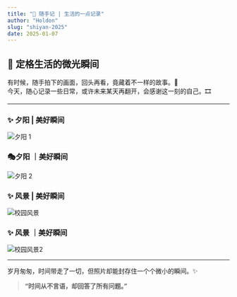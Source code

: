 ```yaml
---
title: "🌿 随手记 | 生活的一点记录"
author: "Holdon"
slug: "shiyan-2025"
date: 2025-01-07
---
```

## 📸 **定格生活的微光瞬间**  

有时候，随手拍下的画面，回头再看，竟藏着不一样的故事。📖  
今天，随心记录一些日常，或许未来某天再翻开，会感谢这一刻的自己。🎞️  

---

### ✨ 夕阳 | 美好瞬间
![夕阳 1](https://www.helloimg.com/i/2025/03/21/67dcbb8e0b078.jpg)

### 🎭夕阳 ｜美好瞬间
![夕阳 2](https://www.helloimg.com/i/2025/03/21/67dcbbeb05a5e.jpg)


### ✨ 风景 | 美好瞬间
![校园风景](https://www.helloimg.com/i/2025/03/21/67dcbb9651133.jpg)

### ✨ 风景 ｜美好瞬间
![校园风景2](https://www.helloimg.com/i/2025/03/21/67dcbbaa87519.jpg)

---

岁月匆匆，时间带走了一切，但照片却能封存住一个个微小的瞬间。✨  

> **“时间从不言语，却回答了所有问题。”**  
